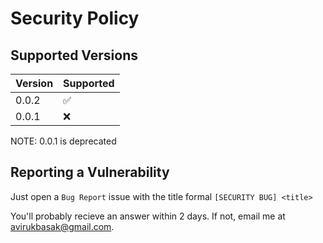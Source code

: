 # Security Policy

## Supported Versions

| Version | Supported          |
| ------- | ------------------ |
| 0.0.2   | :white_check_mark: |
| 0.0.1   | :x:                |

NOTE: 0.0.1 is deprecated

## Reporting a Vulnerability

Just open a `Bug Report` issue with the title formal `[SECURITY BUG] <title>`

You'll probably recieve an answer within 2 days. If not, email me at avirukbasak@gmail.com.
